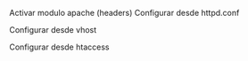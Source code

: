 Activar modulo apache (headers)
Configurar desde httpd.conf

<if module.headers>
</if>

Configurar desde vhost

Configurar desde htaccess
